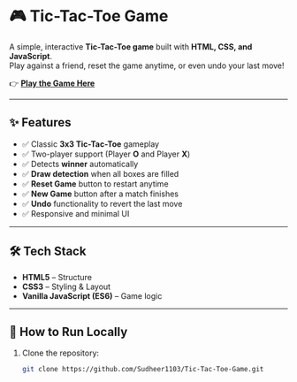 # 🎮 Tic-Tac-Toe Game  

A simple, interactive **Tic-Tac-Toe game** built with **HTML, CSS, and JavaScript**.  
Play against a friend, reset the game anytime, or even undo your last move!  

👉 **[Play the Game Here](https://sudheer1103.github.io/Tic-Tac-Toe-Game/)**  

---

## ✨ Features
- ✅ Classic **3x3 Tic-Tac-Toe** gameplay  
- ✅ Two-player support (Player **O** and Player **X**)  
- ✅ Detects **winner** automatically  
- ✅ **Draw detection** when all boxes are filled  
- ✅ **Reset Game** button to restart anytime  
- ✅ **New Game** button after a match finishes  
- ✅ **Undo** functionality to revert the last move  
- ✅ Responsive and minimal UI  

---

## 🛠️ Tech Stack
- **HTML5** – Structure  
- **CSS3** – Styling & Layout  
- **Vanilla JavaScript (ES6)** – Game logic  

---

## 🚀 How to Run Locally
1. Clone the repository:
   ```bash
   git clone https://github.com/Sudheer1103/Tic-Tac-Toe-Game.git
